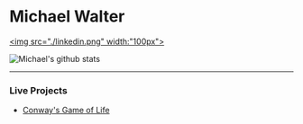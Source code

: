 <!--
### Hi there 👋
-->

# Michael Walter

<a href="https://www.linkedin.com/in/mpaw/"><img src="./linkedin.png" width:"100px"></a>

![Michael's github stats](https://github-readme-stats.vercel.app/api?username=M-PAW&show_icons=true&hide_border=true)

<hr />

### Live Projects 
  - [Conway's Game of Life](https://friendly-wozniak-c97571.netlify.app/)

<!--
**M-PAW/M-PAW** is a ✨ _special_ ✨ repository because its `README.md` (this file) appears on your GitHub profile.

Here are some ideas to get you started:

- 🔭 I’m currently working on ...
- 🌱 I’m currently learning ...
- 👯 I’m looking to collaborate on ...
- 🤔 I’m looking for help with ...
- 💬 Ask me about ...
- 📫 How to reach me: ...
- 😄 Pronouns: ...
- ⚡ Fun fact: ...
-->
